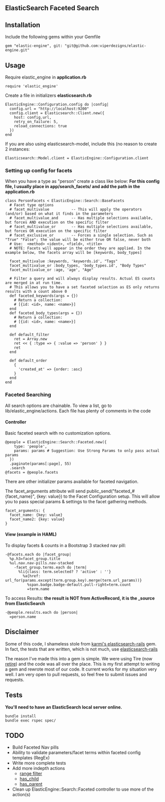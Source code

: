 ## ElasticSearch Faceted Search

## Installation
Include the following gems within your Gemfile

    gem "elastic-engine", git: "git@github.com:viperdezigns/elastic-engine.git"

## Usage
Require elastic_engine in **application.rb**

    require 'elastic_engine'

Create a file in initializers **elasticsearch.rb**

    ElasticEngine::Configuration.config do |config|
      config.url = "http://localhost:9200"
      config.client = Elasticsearch::Client.new({
        host: config.url,
        retry_on_failure: 5,
        reload_connections: true
      })
    end

If you are also using elasticsearch-model, include this (no reason to create 2 instances:

    Elasticsearch::Model.client = ElasticEngine::Configuration.client

### Setting up config for facets
When you have a type as "person" create a class like below:
**For this config file, I usually place in app/search_facets/ and add the path in the application.rb**

    class PersonFacets < ElasticEngine::Search::BaseFacets
      # Facet type options
      # facet_multivalue          -- This will apply the operators (and/or) based on what it finds in the parameters
      # facet_multivalue_and      -- Has multiple selections available, but forces AND execution on the specific filter
      # facet_multivalue_or       -- Has multiple selections available, but forces OR execution on the specific filter
      # facet_exclusive_or        -- Forces a single selection. Such as "True" "False"; the value will be either true OR false, never both
      # Use:  <method> <ident>, <field>, <title>
      # NOTE: Facets will appear in the order they are applied. In the example below, the facets array will be [keywords, body_types]

      facet_multivalue :keywords, 'keywords.id', "Tags"
      facet_multivalue_or :body_types, 'body_types.id', "Body Types"
      facet_multivalue_or :age, 'age', "Age"

      # Filter a query and will always display results. Actual ES counts are merged in at run time.
      # This allows you to have a set faceted selection as ES only returns results with a count above 0
      def faceted_keywords(args = {})
        # Return a collection:
        # [{id: <id>, name: <name>}]
      end
      def faceted_body_types(args = {})
        # Return a collection:
        # [{id: <id>, name: <name>}]
      end
      
      def default_filter
        ret = Array.new
        ret << { :type => { :value => 'person' } }
        ret
      end

      def default_order
        {
          'created_at' => {order: :asc}
        }
      end
    end

### Faceted Searching
All search options are chainable. To view a list, go to lib/elastic_engine/actions. Each file has plenty of comments in the code

#### Controller
Basic faceted search with no customization options.

    @people = ElasticEngine::Search::Faceted.new({
        type: 'people',
        params: params # Suggestion: Use Strong Params to only pass actual params
      })
      .paginate(params[:page], 55)
      .search
    @facets = @people.facets

There are other initializer params available for faceted navigation.

The facet\_arguments attribute will send public\_send("faceted\_#{facet_name}", {key: value}) to the Facet Configuration setup. This will allow you to pass special params & settings to the facet gathering methods.

    facet_arguments: {
      facet_name: {key: value}
      facet_name2: {key: value}
    }


#### View (example in HAML)
To display facets & counts in a Bootstrap 3 stacked nav pill:

    -@facets.each do |facet_group|
      %p.h3=facet_group.title
      %ul.nav.nav-pills.nav-stacked
        -facet_group.terms.each do |term|
          %li{class: term.selected? ? 'active' : ''}
            %a{href: url_for(params.except(term.group.key).merge(term.url_params))}
              %span.badge.badge-default.pull-right=term.count
              =term.name

To access Results: **the result is NOT from ActiveRecord, it is the _source from ElasticSearch**

    -@people.results.each do |person|
      =person.name


## Disclaimer

Some of this code, I shameless stole from [karmi's elasticsearch-rails](https://github.com/elasticsearch/elasticsearch-rails) gem. In fact, the tests that are written, which is not much, use [elasticsearch-rails](https://github.com/elasticsearch/elasticsearch-rails)

The reason I've made this into a gem is simple. We were using Tire (now [retire](https://github.com/karmi/retire)) and the code was all over the place. This is my first attempt to writing a gem and rewrote most of our code. It current works for my situation very well. I am very open to pull requests, so feel free to submit issues and requests.

## Tests
**You'll need to have an ElasticSearch local server online.**

    bundle install
    bundle exec rspec spec/

## TODO

  - Build Faceted Nav pills
  - Ability to validate parameters/facet terms within faceted config templates (RegEx)
  - Write more complete tests
  - Add more indepth actions
    - [range filter](http://www.elasticsearch.org/guide/en/elasticsearch/reference/current/query-dsl-range-filter.html)
    - [has_child](http://www.elasticsearch.org/guide/en/elasticsearch/reference/current/query-dsl-has-child-filter.html)
    - [has_parent](http://www.elasticsearch.org/guide/en/elasticsearch/reference/current/query-dsl-has-parent-filter.html)
  - Clean up ElasticEngine::Search::Faceted controller to use more of the action(s)